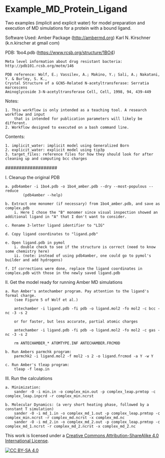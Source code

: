 # Example_MD_Protein_Ligand
Two examples (implicit and explicit water) for model preparation and execution of MD simulations for a protein with a bound ligand.

Software Used: Amber Package (http://ambermd.org)
Karl N. Kirschner (k.n.kirscher at gmail com)

PDB: 1bo4.pdb (https://www.rcsb.org/structure/1BO4)

	Meta level information about drug resistant bacteria: http://pdb101.rcsb.org/motm/146

	PDB reference: Wolf, E.; Vassilev, A.; Makino, Y.; Sali, A.; Nakatani, Y. & Burley, S. K.,
	Crystal Structure of a GCN5-Related N-acetyltransferase: Serratia marcescens
	Aminoglycoside 3-N-acetyltransferase Cell, Cell, 1998, 94, 439-449

Notes:

	1. This workflow is only intended as a teaching tool. A research workflow and input
		that is intended for publication parameters will likely be different.
	2. Workflow designed to executed on a bash command line.

Contents:

	1. implicit_water: implicit model using Generalized Born
	2. explicit_water: explicit model using tip3p
	3. target_files: reference files for how they should look for after cleaning up and computing bcc charges

###################

I. Cleanup the original PDB

	a. pdb4amber -i 1bo4.pdb -o 1bo4_amber.pdb --dry --most-populous --reduce
			(pdb4amber --help)

	b. Extract one monomer (if necessary) from 1bo4_amber.pdb, and save as complex.pdb
		i. Here I chose the "B" monomer since visual inspection showed an additional ligand in "A" that I don't want to consider.

	c. Rename 3-letter ligand identifier to "LIG"

	d. Copy ligand coordinates to "ligand.pdb"

	e. Open ligand.pdb in pymol
		i. double check to see if the structure is correct (need to know some chemistry here)
		ii. (note: instead of using pdb4amber, one could go to pymol's builder and add hydrogens)

	f. If corrections were done, replace the ligand coordinates in complex.pdb with those in the newly saved ligand.pdb

II. Get the model ready for running Amber MD simulations

	a. Run Amber's antechamber program. Pay attention to the ligand's formal charge.
		(see Figure 5 of Wolf et al.)

		antechamber -i ligand.pdb -fi pdb -o ligand.mol2 -fo mol2 -c bcc -nc -3 -s 2
		
		or for faster, but less accurate, partial atomic charges

		antechamber -i ligand.pdb -fi pdb -o ligand.mol2 -fo mol2 -c gas -nc -3 -s 2

		rm ANTECHAMBER_* ATOMTYPE.INF ANTECHAMBER.FRCMOD

	b. Run Ambers parmchk program:
		parmchk2 -i ligand.mol2 -f mol2 -s 2 -o ligand.frcmod -a Y -w Y

	c. Run Amber's tleap program:
		tleap -f leap.in

III. Run the calculations

	a. Minimization:
		sander -O -i min.in -o complex_min.out -p complex_leap.prmtop -c complex_leap.inpcrd -r complex_min.ncrst

	b. Molecular Dynamics: (a very short heating phase, followed by a constant T simulation)
		sander -O -i md_1.in -o complex_md_1.out -p complex_leap.prmtop -c complex_min.ncrst -r complex_md.ncrst -x complex_md.nc
 		sander -O -i md_2.in -o complex_md_2.out -p complex_leap.prmtop -c complex_md_1.ncrst -r complex_md_2.ncrst -x complex_md_2.nc

This work is licensed under a
[Creative Commons Attribution-ShareAlike 4.0 International License][cc-by-sa].

[![CC BY-SA 4.0][cc-by-sa-image]][cc-by-sa]

[cc-by-sa]: http://creativecommons.org/licenses/by-sa/4.0/
[cc-by-sa-image]: https://licensebuttons.net/l/by-sa/4.0/88x31.png
[cc-by-sa-shield]: https://img.shields.io/badge/License-CC%20BY--SA%204.0-lightgrey.svg

